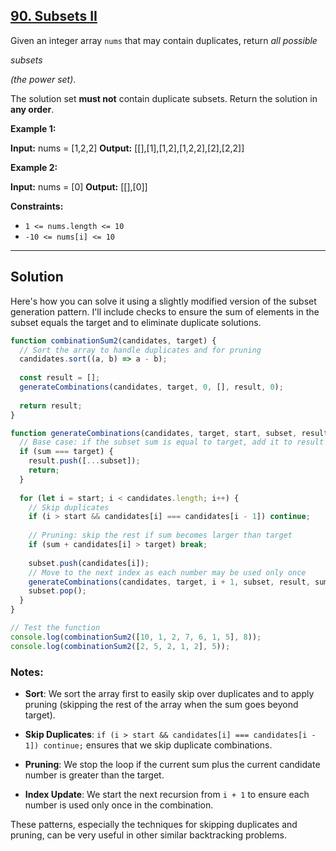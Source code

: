 ## [90. Subsets II](https://leetcode.com/problems/subsets-ii/)
Given an integer array `nums` that may contain duplicates, return _all possible_

_subsets_

_(the power set)_.

The solution set **must not** contain duplicate subsets. Return the solution in **any order**.

**Example 1:**

**Input:** nums = \[1,2,2\]
**Output:** \[\[\],\[1\],\[1,2\],\[1,2,2\],\[2\],\[2,2\]\]

**Example 2:**

**Input:** nums = \[0\]
**Output:** \[\[\],\[0\]\]

**Constraints:**

- `1 <= nums.length <= 10`
- `-10 <= nums[i] <= 10`


---

## Solution

Here's how you can solve it using a slightly modified version of the subset generation pattern. I'll include checks to ensure the sum of elements in the subset equals the target and to eliminate duplicate solutions.

```js
function combinationSum2(candidates, target) {
  // Sort the array to handle duplicates and for pruning
  candidates.sort((a, b) => a - b);
  
  const result = [];
  generateCombinations(candidates, target, 0, [], result, 0);
  
  return result;
}

function generateCombinations(candidates, target, start, subset, result, sum) {
  // Base case: if the subset sum is equal to target, add it to result
  if (sum === target) {
    result.push([...subset]);
    return;
  }
  
  for (let i = start; i < candidates.length; i++) {
    // Skip duplicates
    if (i > start && candidates[i] === candidates[i - 1]) continue;
    
    // Pruning: skip the rest if sum becomes larger than target
    if (sum + candidates[i] > target) break;
    
    subset.push(candidates[i]);
    // Move to the next index as each number may be used only once
    generateCombinations(candidates, target, i + 1, subset, result, sum + candidates[i]);
    subset.pop();
  }
}

// Test the function
console.log(combinationSum2([10, 1, 2, 7, 6, 1, 5], 8));
console.log(combinationSum2([2, 5, 2, 1, 2], 5));
```

### Notes:

- **Sort**: We sort the array first to easily skip over duplicates and to apply pruning (skipping the rest of the array when the sum goes beyond target).
    
- **Skip Duplicates**: `if (i > start && candidates[i] === candidates[i - 1]) continue;` ensures that we skip duplicate combinations.
    
- **Pruning**: We stop the loop if the current sum plus the current candidate number is greater than the target.
    
- **Index Update**: We start the next recursion from `i + 1` to ensure each number is used only once in the combination.
    

These patterns, especially the techniques for skipping duplicates and pruning, can be very useful in other similar backtracking problems.